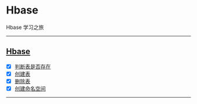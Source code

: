 # Hbase

Hbase 学习之旅

-----------------------------


## [Hbase](src/main/java/com/cpucode/hbase)

- [x] [判断表是否存在](src/main/java/com/cpucode/hbase/ddl/exist/IsTableExist.java)
- [x] [创建表](src/main/java/com/cpucode/hbase/ddl/create/table/CreateTable.java)
- [x] [删除表](src/main/java/com/cpucode/hbase/ddl/drop/table/DropTable.java)
- [x] [创建命名空间](src/main/java/com/cpucode/hbase/ddl/create/nameSpace/CreateNameSpace.java)

-------------------------





